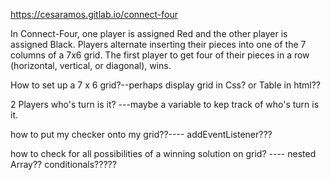 https://cesaramos.gitlab.io/connect-four

In Connect-Four, one player is assigned Red and the other player is assigned Black. Players alternate inserting their pieces into one of the 7 columns of a 7x6 grid. The first player to get four of their pieces in a row (horizontal, vertical, or diagonal), wins.

How to set up a 7 x 6 grid?--perhaps display grid in Css? or Table in html??

2 Players who's turn is it? ---maybe a variable to kep track of who's turn is it.

how to put my checker onto my grid??---- addEventListener???

how to check for all possibilities of a winning solution on grid? ---- nested Array?? conditionals?????
